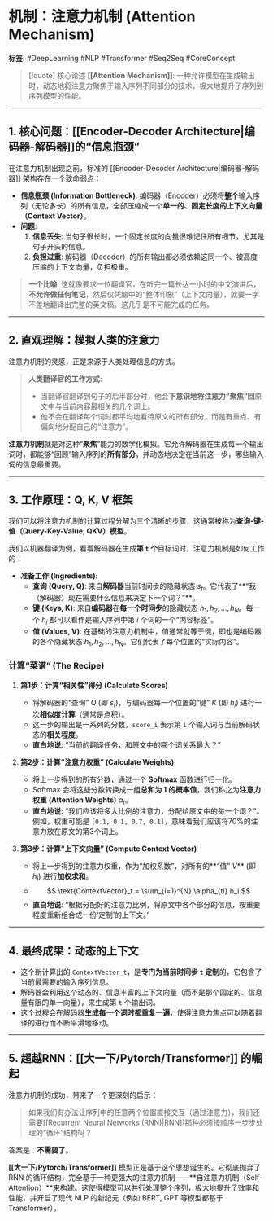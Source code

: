 # 机制：注意力机制 (Attention Mechanism)

**标签**: #DeepLearning #NLP #Transformer #Seq2Seq #CoreConcept

> [!quote] 核心论述
> **[[Attention Mechanism]]**: 一种允许模型在生成输出时，动态地将注意力聚焦于输入序列不同部分的技术，极大地提升了序列到序列模型的性能。

---

## 1. 核心问题：[[Encoder-Decoder Architecture|编码器-解码器]]的“信息瓶颈”

在注意力机制出现之前，标准的 [[Encoder-Decoder Architecture|编码器-解码器]] 架构存在一个致命弱点：

- **信息瓶颈 (Information Bottleneck)**: 编码器（Encoder）必须将**整个**输入序列（无论多长）的所有信息，全部压缩成一个**单一的、固定长度的上下文向量（Context Vector）**。
- **问题**:
    1.  **信息丢失**: 当句子很长时，一个固定长度的向量很难记住所有细节，尤其是句子开头的信息。
    2.  **负担过重**: 解码器（Decoder）的所有输出都必须依赖这同一个、被高度压缩的上下文向量，负担极重。

> **一个比喻**:
> 这就像要求一位翻译官，在听完一篇长达一小时的中文演讲后，**不允许做任何笔记**，然后仅凭脑中的“整体印象”（上下文向量），就要一字不差地翻译出完整的英文稿。这几乎是不可能完成的任务。

---

## 2. 直观理解：模拟人类的注意力

注意力机制的灵感，正是来源于人类处理信息的方式。

> **人类翻译官的工作方式**:
> - 当翻译官翻译到句子的后半部分时，他会**下意识地将注意力“聚焦”回**原文中与当前内容最相关的几个词上。
> - 他不会在翻译每个词时都平均地看待原文的所有部分，而是有重点、有偏向地分配自己的“注意力”。

**注意力机制**就是对这种“**聚焦**”能力的数学化模拟。它允许解码器在生成每一个输出词时，都能够“回顾”输入序列的**所有部分**，并动态地决定在当前这一步，哪些输入词的信息最重要。

---

## 3. 工作原理：Q, K, V 框架

我们可以将注意力机制的计算过程分解为三个清晰的步骤，这通常被称为**查询-键-值（Query-Key-Value, QKV）模型**。

我们以机器翻译为例，看看解码器在生成**第 `t` 个**目标词时，注意力机制是如何工作的：

- **准备工作 (Ingredients)**:
    - **查询 (Query, Q)**: 来自**解码器**当前时间步的隐藏状态 $s_t$。它代表了**“我（解码器）现在需要什么信息来决定下一个词？”**。
    - **键 (Keys, K)**: 来自**编码器**在**每一个时间步**的隐藏状态 $h_1, h_2, ..., h_N$。每一个 $h_i$ 都可以看作是输入序列中第 $i$ 个词的一个“内容标签”。
    - **值 (Values, V)**: 在基础的注意力机制中，值通常就等于键，即也是编码器的各个隐藏状态 $h_1, h_2, ..., h_N$。它们代表了每个位置的“实际内容”。

### 计算“菜谱” (The Recipe)

1.  **第1步：计算“相关性”得分 (Calculate Scores)**
    - 将解码器的“查询” $Q$ (即 $s_t$)，与编码器每一个位置的“键” $K$ (即 $h_i$) 进行一次**相似度计算**（通常是点积）。
    - 这一步的输出是一系列的分数，`score_i` 表示第 `i` 个输入词与当前解码状态的**相关程度**。
    - **直白地说**: “当前的翻译任务，和原文中的哪个词关系最大？”

2.  **第2步：计算“注意力权重” (Calculate Weights)**
    - 将上一步得到的所有分数，通过一个 **Softmax** 函数进行归一化。
    - Softmax 会将这些分数转换成一组**总和为 1 的概率值**，我们称之为**注意力权重 (Attention Weights)** $\alpha_t$。
    - **直白地说**: “我们应该将多大比例的注意力，分配给原文中的每一个词？”。例如，权重可能是 `[0.1, 0.1, 0.7, 0.1]`，意味着我们应该将70%的注意力放在原文的第3个词上。

3.  **第3步：计算“上下文向量” (Compute Context Vector)**
    - 将上一步得到的注意力权重，作为“加权系数”，对所有的**“值” $V$** (即 $h_i$) 进行**加权求和**。
    - $$ \text{ContextVector}_t = \sum_{i=1}^{N} \alpha_{ti} h_i $$
    - **直白地说**: “根据分配好的注意力比例，将原文中各个部分的信息，按重要程度重新组合成一份‘定制’的上下文。”

---

## 4. 最终成果：动态的上下文

- 这个新计算出的 `ContextVector_t`，是**专门为当前时间步 `t` 定制**的，它包含了当前最需要的输入序列信息。
- 解码器会利用这个动态的、信息丰富的上下文向量（而不是那个固定的、信息量有限的单一向量），来生成第 `t` 个输出词。
- 这个过程会在解码器**生成每一个词时都重复一遍**，使得注意力焦点可以随着翻译的进行而不断平滑地移动。

---

## 5. 超越RNN：[[大一下/Pytorch/Transformer]] 的崛起

注意力机制的成功，带来了一个更深刻的启示：

> 如果我们有办法让序列中的任意两个位置直接交互（通过注意力），我们还需要[[Recurrent Neural Networks (RNN)|RNN]]那种必须按顺序一步步处理的“循环”结构吗？

答案是：**不需要了**。

**[[大一下/Pytorch/Transformer]]** 模型正是基于这个思想诞生的。它彻底抛弃了 RNN 的循环结构，完全基于一种更强大的注意力机制——**自注意力机制（Self-Attention）**来构建。这使得模型可以并行处理整个序列，极大地提升了效率和性能，并开启了现代 NLP 的新纪元（例如 BERT, GPT 等模型都基于 Transformer）。